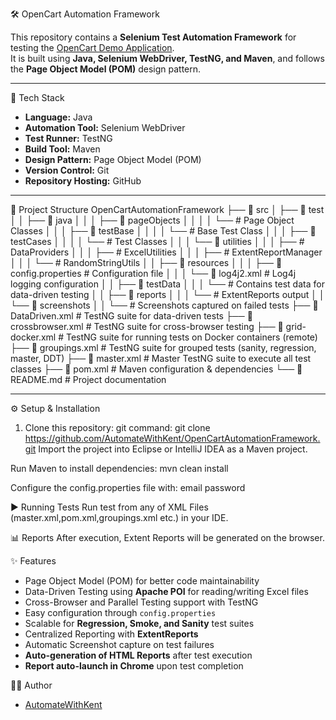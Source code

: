 🛠️ OpenCart Automation Framework

This repository contains a **Selenium Test Automation Framework** for testing the [OpenCart Demo Application](https://tutorialsninja.com/demo/).  
It is built using **Java, Selenium WebDriver, TestNG, and Maven**, and follows the **Page Object Model (POM)** design pattern.  

---

🚀 Tech Stack
- **Language:** Java  
- **Automation Tool:** Selenium WebDriver  
- **Test Runner:** TestNG  
- **Build Tool:** Maven  
- **Design Pattern:** Page Object Model (POM)  
- **Version Control:** Git  
- **Repository Hosting:** GitHub
  
---

📂 Project Structure
OpenCartAutomationFramework
├── 📂 src
│   ├── 📂 test
│   │   ├── 📂 java
│   │   │   ├── 📂 pageObjects
│   │   │   │   └── # Page Object Classes
│   │   │   ├── 📂 testBase
│   │   │   │   └── # Base Test Class
│   │   │   ├── 📂 testCases
│   │   │   │   └── # Test Classes
│   │   │   └── 📂 utilities
│   │   │       ├── # DataProviders
│   │   │       ├── # ExcelUtilities
│   │   │       ├── # ExtentReportManager
│   │   │       └── # RandomStringUtils
│   │   ├── 📂 resources
│   │   │   ├── 📄 config.properties   # Configuration file
│   │   │   └── 📄 log4j2.xml          # Log4j logging configuration
│   │   ├── 📂 testData
│   │   │   └── # Contains test data for data-driven testing
│   │   ├── 📂 reports 
│   │   │   └── # ExtentReports output
│   │   └── 📂 screenshots
│   │       └── # Screenshots captured on failed tests
├── 📄 DataDriven.xml        # TestNG suite for data-driven tests
├── 📄 crossbrowser.xml      # TestNG suite for cross-browser testing
├── 📄 grid-docker.xml       # TestNG suite for running tests on Docker containers (remote)
├── 📄 groupings.xml         # TestNG suite for grouped tests (sanity, regression, master, DDT)
├── 📄 master.xml            # Master TestNG suite to execute all test classes
├── 📄 pom.xml               # Maven configuration & dependencies
└── 📄 README.md             # Project documentation



---

⚙️ Setup & Installation

1. Clone this repository:
git command: git clone https://github.com/AutomateWithKent/OpenCartAutomationFramework.git
Import the project into Eclipse or IntelliJ IDEA as a Maven project.

Run Maven to install dependencies:
mvn clean install

Configure the config.properties file with:
email
password

▶️ Running Tests
Run test from any of XML Files (master.xml,pom.xml,groupings.xml etc.) in your IDE.

📊 Reports
After execution, Extent Reports will be generated on the browser.

✨ Features
- Page Object Model (POM) for better code maintainability  
- Data-Driven Testing using **Apache POI** for reading/writing Excel files  
- Cross-Browser and Parallel Testing support with TestNG  
- Easy configuration through `config.properties`  
- Scalable for **Regression, Smoke, and Sanity** test suites  
- Centralized Reporting with **ExtentReports**  
- Automatic Screenshot capture on test failures  
- **Auto-generation of HTML Reports** after test execution  
- **Report auto-launch in Chrome** upon test completion 

👨‍💻 Author 
- [AutomateWithKent](https://github.com/AutomateWithKent)
